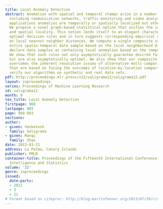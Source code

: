 ```yaml
---
title: Local Anomaly Detection
abstract: Anomalies with spatial and temporal stamps arise in a number of applications
  including communication networks, traffic monitoring and video analysis. In these
  applications anomalies are temporally or spatially localized but otherwise unknown.
  We propose a novel graph-based statistical notion that unifies the idea of temporal
  and spatial locality. This notion lends itself to an elegant characterization of
  optimal decision rules and in turn suggests corresponding empirical rules based
  on local nearest neighbor distances. We compute a single composite score for the
  entire spatio-temporal data sample based on the local neighborhood distances. We
  declare data samples as containing local anomalies based on the composite score.
  We show that such rules not only asymptotically guarantee desired false alarm control
  but are also asymptotically optimal. We also show that our composite scoring scheme
  overcomes the inherent resolution issues of alternative multi-comparison approaches
  that are based on fusing the outcomes of location-by-location comparisons. We then
  verify our algorithms on synthetic and real data sets.
pdf: http://proceedings.mlr.press/v22/saligrama12/saligrama12.pdf
layout: inproceedings
series: Proceedings of Machine Learning Research
id: saligrama12
month: 0
tex_title: Local Anomaly Detection
firstpage: 969
lastpage: 983
page: 969-983
sections: 
author:
- given: Venkatesh
  family: Saligrama
- given: Manqi
  family: Zhao
date: 2012-03-21
address: La Palma, Canary Islands
publisher: PMLR
container-title: Proceedings of the Fifteenth International Conference on Artificial
  Intelligence and Statistics
volume: '22'
genre: inproceedings
issued:
  date-parts:
  - 2012
  - 3
  - 21
# Format based on citeproc: http://blog.martinfenner.org/2013/07/30/citeproc-yaml-for-bibliographies/
---
```

